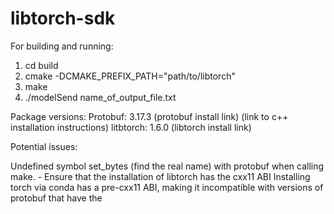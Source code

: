 # libtorch-sdk

For building and running:
1. cd build   
2. cmake -DCMAKE_PREFIX_PATH="path/to/libtorch"
3. make
4. ./modelSend name_of_output_file.txt


Package versions:
Protobuf: 3.17.3
(protobuf install link)
(link to c++ installation instructions)
litbtorch: 1.6.0
(libtorch install link)

Potential issues:

Undefined symbol set_bytes (find the real name) with protobuf when calling make.
    - Ensure that the installation of libtorch has the cxx11 ABI
        Installing torch via conda has a pre-cxx11 ABI, making it incompatible with versions of protobuf that have the
